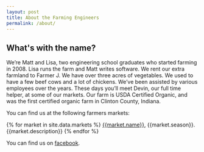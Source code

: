 ```yaml
---
layout: post
title: About the Farming Engineers
permalink: /about/
---
```


## What's with the name?

We’re Matt and Lisa, two engineering school graduates who started farming in 2008.  Lisa runs the farm and Matt writes software.  We rent our extra farmland to Farmer J.  We have over three acres of vegetables.  We used to have a few beef cows and a lot of chickens.  We’ve been assisted by various employees over the years. These days you’ll meet Devin, our full time helper, at some of our markets.  Our farm is USDA Certified Organic, and was the first certified organic farm in Clinton County, Indiana.

You can find us at the following farmers markets:

{% for market in site.data.markets %}
[{{market.name}}]({{market.link}}), {{market.season}}. {{market.description}}
{% endfor %}

You can find us on [facebook](https://www.facebook.com/pages/The-Farming-Engineers/136276076392635).
